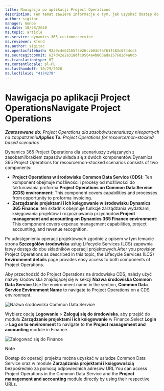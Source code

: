 ```yaml
---
title: Nawigacja po aplikacji Project Operations
description: Ten temat zawiera informacje o tym, jak uzyskać dostęp do Project Operations z Lifecycle Services.
author: sigitac
manager: Annbe
ms.date: 10/28/2020
ms.topic: article
ms.service: dynamics-365-customerservice
ms.reviewer: kfend
ms.author: sigitac
ms.openlocfilehash: 92a9c4e62165f3e26ccb03c7af61f483c6744cc5
ms.sourcegitcommit: 627d42e2a318dfc9564a4b803ada157682d4a0db
ms.translationtype: HT
ms.contentlocale: pl-PL
ms.lasthandoff: 10/29/2020
ms.locfileid: "4174278"
---
```

# <a name="navigate-project-operations"></a><span data-ttu-id="f1c4a-103">Nawigacja po aplikacji Project Operations</span><span class="sxs-lookup"><span data-stu-id="f1c4a-103">Navigate Project Operations</span></span>

<span data-ttu-id="f1c4a-104">_**Zastosowane do:** Project Operations dla zasobów/scenariuszy nieopartych na zaopatrzeniu_</span><span class="sxs-lookup"><span data-stu-id="f1c4a-104">_**Applies To:** Project Operations for resource/non-stocked based scenarios_</span></span>

<span data-ttu-id="f1c4a-105">Dynamics 365 Project Operations dla scenariuszy związanych z zasobami/brakiem zapasów składa się z dwóch komponentów:</span><span class="sxs-lookup"><span data-stu-id="f1c4a-105">Dynamics 365 Project Operations for resource/non-stocked scenarios consists of two components:</span></span> 

 - <span data-ttu-id="f1c4a-106">**Project Operations w środowisku Common Data Service (CDS)**: Ten komponent obejmuje możliwości i procesy od możliwości do fakturowania proforma.</span><span class="sxs-lookup"><span data-stu-id="f1c4a-106">**Project Operations on Common Data Service (CDS) environment**: This component covers capabilities and processes from opportunity to proforma invoicing.</span></span> 
 - <span data-ttu-id="f1c4a-107">**Zarządzanie projektami i ich księgowanie w środowisku Dynamics 365 Finance**: ten składnik obejmuje funkcje zarządzania wydatkami, księgowania projektów i rozpoznawania przychodów.</span><span class="sxs-lookup"><span data-stu-id="f1c4a-107">**Project management and accounting on Dynamics 365 Finance environment**: This component covers expense management capabilities, project accounting, and revenue recognition.</span></span> 

<span data-ttu-id="f1c4a-108">Po udostępnieniu operacji projektowych zgodnie z opisem w tym temacie strona **Szczegółów środowiska** usług Lifecycle Services (LCS) zapewnia łatwy dostęp do obu składników operacji projektowych.</span><span class="sxs-lookup"><span data-stu-id="f1c4a-108">After you provision Project Operations as described in this topic, the Lifecycle Services (LCS) **Environment details** page provides easy access to both components of Project Operations.</span></span>  

<span data-ttu-id="f1c4a-109">Aby przechodzić do Project Operations na środowisku CDS, należy użyć nazwy środowiska znajdującej się w sekcji **Nazwa środowiska Common Data Service**.</span><span class="sxs-lookup"><span data-stu-id="f1c4a-109">Use the environment name in the section, **Common Data Service Environment Name** to navigate to Project Operations on a CDS environment.</span></span> 

  ![Nazwa środowiska Common Data Service](./media/environment-name.PNG)

<span data-ttu-id="f1c4a-111">Wybierz opcję **Logowanie** > **Zaloguj się do środowiska**, aby przejść do modułu **Zarządzanie projektami i ich księgowanie** w Finance.</span><span class="sxs-lookup"><span data-stu-id="f1c4a-111">Select **Login** > **Log on to environment** to navigate to the **Project management and accounting** module in Finance.</span></span>  

   ![Zalogować się do Finance](./media/environment-login.PNG)

> [!NOTE]
> <span data-ttu-id="f1c4a-113">Dostęp do operacji projektu można uzyskać w usłudze Common Data Service oraz w module **Zarządzania projektami i księgowością** bezpośrednio za pomocą odpowiednich adresów URL.</span><span class="sxs-lookup"><span data-stu-id="f1c4a-113">You can access Project Operations in the Common Data Service and the **Project management and accounting** module directly by using their respective URLs.</span></span> 
